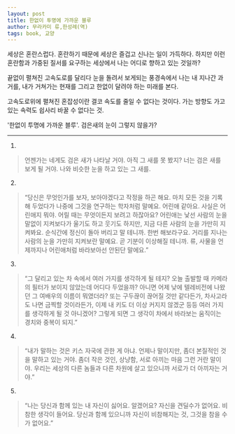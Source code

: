 ```yaml
---
layout: post
title: 한없이 투명에 가까운 블루
author: 무라카미 류,한성례(역)
tags: book, 교양
---
```


세상은 혼란스럽다. 혼란하기 때문에 세상은 즐겁고 신나는 일이 가득하다. 하지만 이런 혼란함과 가중된 질서를 요구하는 세상에서 나는 어디로 향하고 있는 것일까?

끝없이 펼쳐진 고속도로를 달리다 눈을 돌려서 보게되는 풍경속에서 나는 내 지나간 과거를, 내가 거쳐가는 현재를 그리고 한없이 달려야 하는 미래를 본다.

고속도로위에 펼쳐진 혼잡성이란 결코 속도를 줄일 수 없다는 것이다. 가는 방향도 가고 있는 속력도 쉽사리 바꿀 수 없다는 것.

'한없이 투명에 가까운 블루'. 검은새의 눈이 그렇지 않을가?

- - -

1. 
> 언젠가는 네게도 검은 새가 나타날 거야. 아직 그 새를 못 봤지? 너는 검은 새를 보게 될 거야. 나와 비슷한 눈을 하고 있는 그 새를.

2. 
> “당신은 무엇인가를 보자, 보아야겠다고 작정을 하곤 해요. 마치 모든 것을 기록해 두었다가 나중에 그것을 연구하는 학자처럼 말예요. 어린애 같아요. 사실은 어린애지 뭐야. 어릴 때는 무엇이든지 보려고 하잖아요? 어린애는 낯선 사람의 눈을 말없이 지켜보다가 울기도 하고 웃기도 하지만, 지금 다른 사람의 눈을 가만히 지켜봐요. 순식간에 정신이 돌아 버리고 말 테니까. 한번 해보라구요. 거리를 지나는 사람의 눈을 가만히 지켜보란 말예요. 곧 기분이 이상해질 테니까. 류, 사물을 언제까지나 어린애처럼 바라보아선 안된단 말에요.”

3. 
> “그 달리고 있는 차 속에서 여러 가지를 생각하게 될 테지? 오늘 출발할 때 카메라의 필터가 보이지 않았는데 어디다 두었을까? 아니면 어제 낮에 텔레비전에 나왔던 그 여배우의 이름이 뭐였더라? 또는 구두끊이 끊어질 것만 같다든가, 차사고라도 나면 금찍할 것이라든가, 이제 내 키도 더 이상 커지지 않겠군 등등 여러 가지를 생각하게 될 것 아니겠어? 그렇게 되면 그 생각이 차에서 바라보는 움직이는 경치와 중복이 되지.”
 
4. 
> “내가 말하는 것은 키스 자국에 관한 게 아냐. 언제나 말이지만, 좀더 본질적인 것을 말하고 있는 거야. 좀더 작은 것인, 상냥함, 서로 아끼는 마음 그런 거란 말이야. 우리는 세상의 다른 놈들과 다른 차원에 살고 있으니까 서로가 더 아끼자는 거야.”
 
5. 
> “나는 당신과 함께 있는 내 자신이 싫어요. 알겠어요? 자신을 견딜수가 없어요. 비참한 생각이 들어요. 당신과 함께 있으니까 자신이 비참해지는 것, 그것을 참을 수가 없어요.”
